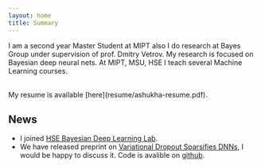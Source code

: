 ```yaml
---
layout: home
title: Summary
---
```


I am a second year Master Student at MIPT also I do research at Bayes Group under supervision of prof. Dmitry Vetrov. My research is focused on Bayesian deep neural nets. At MIPT, MSU, HSE I teach several Machine Learning courses. 

<br />
My resume is available [here](resume/ashukha-resume.pdf).

## News 
- I joined [HSE Bayesian Deep Learning Lab](https://cs.hse.ru/en/big-data/bayeslab).
- We have released preprint on [Variational Dropout Sparsifies DNNs](https://arxiv.org/abs/1701.05369), I would be happy to discuss it. Code is avalible on [github](https://github.com/ars-ashuha/variational-dropout-sparsifies-dnn).
